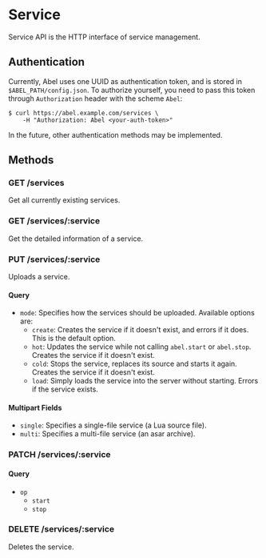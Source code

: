 # Service

Service API is the HTTP interface of service management.

## Authentication

Currently, Abel uses one UUID as authentication token, and is stored in `$ABEL_PATH/config.json`. To authorize yourself, you need to pass this token through `Authorization` header with the scheme `Abel`:

```console
$ curl https://abel.example.com/services \
    -H "Authorization: Abel <your-auth-token>"
```

In the future, other authentication methods may be implemented.

## Methods

### GET /services

Get all currently existing services.

### GET /services/:service

Get the detailed information of a service.

### PUT /services/:service

Uploads a service.

#### Query

- `mode`: Specifies how the services should be uploaded. Available options are:
    - `create`: Creates the service if it doesn't exist, and errors if it does. This is the default option.
    - `hot`: Updates the service while not calling `abel.start` or `abel.stop`. Creates the service if it doesn't exist.
    - `cold`: Stops the service, replaces its source and starts it again. Creates the service if it doesn't exist.
    - `load`: Simply loads the service into the server without starting. Errors if the service exists.

#### Multipart Fields

- `single`: Specifies a single-file service (a Lua source file).
- `multi`: Specifies a multi-file service (an asar archive).

### PATCH /services/:service

#### Query

- `op`
    - `start`
    - `stop`

### DELETE /services/:service

Deletes the service.
